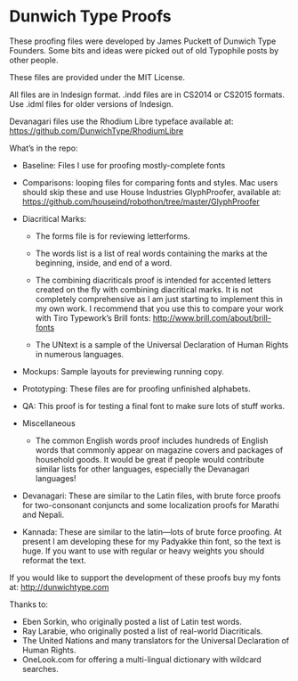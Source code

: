 # Dunwich Type Proofs

These proofing files were developed by James Puckett of Dunwich Type Founders. Some bits and ideas were picked out of old Typophile posts by other people.

These files are provided under the MIT License.

All files are in Indesign format. .indd files are in CS2014 or CS2015 formats. Use .idml files for older versions of Indesign. 

Devanagari files use the Rhodium Libre typeface available at: https://github.com/DunwichType/RhodiumLibre

What’s in the repo:
* Baseline: Files I use for proofing mostly-complete fonts

* Comparisons: looping files for comparing fonts and styles. Mac users should skip these and use House Industries GlyphProofer, available at: https://github.com/houseind/robothon/tree/master/GlyphProofer

* Diacritical Marks: 

	- The forms file is for reviewing letterforms.
 
	- The words list is a list of real words containing the marks at the beginning, inside, and end of a word. 

	- The combining diacriticals proof is intended for accented letters created on the fly with combining diacritical marks. It is not completely comprehensive as I am just starting to implement this in my own work. I recommend that you use this to compare your work with Tiro Typework’s Brill fonts: http://www.brill.com/about/brill-fonts

	- The UNtext is a sample of the Universal Declaration of Human Rights in numerous languages.

* Mockups: Sample layouts for previewing running copy.

* Prototyping: These files are for proofing unfinished alphabets.

* QA: This proof is for testing a final font to make sure lots of stuff works.

* Miscellaneous

	- The common English words proof includes hundreds of English words that commonly appear on magazine covers and packages of household goods. It would be great if people would contribute similar lists for other languages, especially the Devanagari languages!

* Devanagari: These are similar to the Latin files, with brute force proofs for two-consonant conjuncts and some localization proofs for Marathi and Nepali.

* Kannada: These are similar to the latin—lots of brute force proofing. At present I am developing these for my Padyakke thin font, so the text is huge. If you want to use with regular or heavy weights you should reformat the text.

If you would like to support the development of these proofs buy my fonts at: http://dunwichtype.com

Thanks to:

* Eben Sorkin, who originally posted a list of Latin test words.
* Ray Larabie, who originally posted a list of real-world Diacriticals.
* The United Nations and many translators for the Universal Declaration of Human Rights.
* OneLook.com for offering a multi-lingual dictionary with wildcard searches.